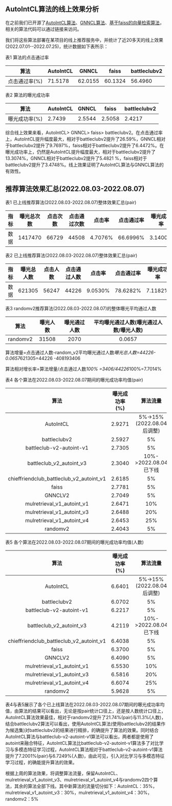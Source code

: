 ## AutoIntCL算法的线上效果分析

在之前我们已开源了[AutoIntCL算法](https://github.com/hmliangliang/AutoIntCL)、[GNNCL算法](https://github.com/hmliangliang/GNNCL)、[基于faiss的向量检索算法](https://github.com/hmliangliang/faissSearch)，相关的算法代码可以通过链接来访问。

我们将这些算法部署在某项目的线上推荐服务中，并统计了近20多天的线上效果(2022.07.01--2022.07.25)，统计数据如下表所示：

表1  算法的点击通过率

| 算法 | AutoIntCL | GNNCL | faiss |battleclubv2 |
| ------- | ------- | ------- | ------- |------- |
|    点击通过率(%)     |   71.5178      |     62.0155    |    60.1324     |  56.4960      |


表2  算法的曝光成功率

| 算法 | AutoIntCL | GNNCL | faiss |battleclubv2 |
| ------- | ------- | ------- | ------- |------- |
|    曝光成功率(%)     |  2.7439       |      2.5544   |    2.5058     |   2.4217     |

综合线上效果来看，AutoIntCL> GNNCL> faiss> battleclubv2。在点击通过率上，AutoIntCL提升幅度最大，相对于battleclubv2提升了26.59%，GNNCL相对于battleclubv2提升了9.7697%，faiss相对于battleclubv2提升了6.4472%。在曝光成功率上，仍然是AutoIntCL提升幅度最大，相对于battleclubv2提升了13.3074%，GNNCL相对于battleclubv2提升了5.4821 %，faiss相对于battleclubv2提升了3.4748%。线上效果证明了AutoIntCL算法与GNNCL算法的有效性。

## 推荐算法效果汇总(2022.08.03-2022.08.07)
表1 已上线推荐算法(2022.08.03-2022.08.07)整体效果汇总(pair)

| 指标 |曝光总次数 |点击次数 |点击通过次数 |点击率 |点击通过率 |曝光成功率|
| :-----:| :----: | :----: | :----: | :----: | :----: | :----: |
|数据 |1417470|66729|44508|4.7076%|66.6996%|3.1400%|

表2 已上线推荐算法(2022.08.03-2022.08.07)整体效果汇总(pair)

| 指标 |曝光总人数 |点击人数 |点击通过人数 |点击率 |点击通过率 |曝光成功率|
| :-----:| :----: | :----: | :----: | :----: | :----: | :----: |
|数据 |621305|56247|44226|9.0530%|78.6282%|7.1182%|

表3 randomv2推荐算法(2022.08.03-2022.08.07)的整体曝光平均通过人数

| 算法|曝光人数|曝光通过人数|平均曝光通过人数(曝光通过人数/曝光人数)|
| :-----:| :----: | :----: | :----: | 
randomv2|31508|2070|0.0657|

算法增量=点击通过人数-random_v2平均曝光通过人数*曝光总人数=44226-0.0657*621305=44226 -408193406

算法相对增长率=算法增量/点击通过人数*100% =3406/44226*100%=7.7014%

表4  各个算法在2022.08.03-2022.08.07期间的曝光成功率均值(pair)

| 算法| 曝光成功率(%)| 算法流量
| :-----:| :----: | :----: | 
| AutoIntCL| 2.9271| 5%->15%(2022.08.04后调整)| 
| battleclubv2| 2.5927| 5%| 
| battleclub-v2-autoint-v1| 2.7305| 5%| 
| battleclub_v2_autoint_v3| 2.3040| 10%->2022.08.04已下线| 
| chieffriendclub_battleclub_v2_autoint_v1| 2.6185| 5%| 
| faiss|2.7781| 5%| 
| GNNCLV2| 2.7049| 5%| 
| mulretrieval_v1_autoint_v1| 2.6471| 10%| 
| mulretrieval_v1_autoint_v3| 2.6488| 20%| 
| mulretrieval_v1_autoint_v4| 2.6453| 25%| 
| randomv2| 2.4043| 5%| 

表5  各个算法在2022.08.03-2022.08.07期间的曝光成功率均值(人数)

| 算法| 曝光成功率(%)| 算法流量|
| :-----:| :----: | :----: | 
|AutoIntCL|6.6401|5%->15%(2022.08.04后调整)|
|battleclubv2|6.0702|5%|
|battleclub-v2-autoint-v1|6.2217|5%|
|battleclub_v2_autoint_v3|4.2119|10%->2022.08.04已下线|
|chieffriendclub_battleclub_v2_autoint_v1|6.4038|5%|
|faiss|6.3700|5%|
|GNNCLV2|6.4090|5%|
|mulretrieval_v1_autoint_v1|6.5530|10%|
|mulretrieval_v1_autoint_v3|6.5816|20%|
|mulretrieval_v1_autoint_v4|6.6074|25%|
|randomv2|5.9628|5%|

表4与表5展示了各个已上线算法在2022.08.03-2022.08.07期间的曝光成功率均值，由算法的结果可以看出，无论是按pair统计口径上，还是按人数统计口径上，AutoIntCL算法效果最佳，相对于randomv2提升了21.74%(pair)与11.3%(人数)，结合battleclubv2算法可以看出，使用AutoIntCL算法(使用battleclubv2的结果作为候选集)对battleclubv2的结果进行精排，的确提升了算法的效果。同时结合AutoIntCL算法与battleclub-v2-autoint-v1算法可以看出，两者都是使用了autoint来融合特征，AutoIntCL算法比battleclub-v2-autoint-v1算法多了对比学习与多模态特征学习过程，AutoIntCL算法相对于battleclub-v2-autoint-v1算法提升了7.2001%(pair)与6.7249%(人数)，由此可见，引入对比学习与多模态特征学习过程，的确能提升算法的效果。

根据上周的算法效果，将调整算法流量，保留AutoIntCL、mulretrieval_v1_autoint_v3、mulretrieval_v1_autoint_v4与randomv2四个算法，其余的算法全部下线。其中新算法的流量切分如下：AutoIntCL：35%，mulretrieval_v1_autoint_v3：30%，mulretrieval_v1_autoint_v4：30%，randomv2：5%
